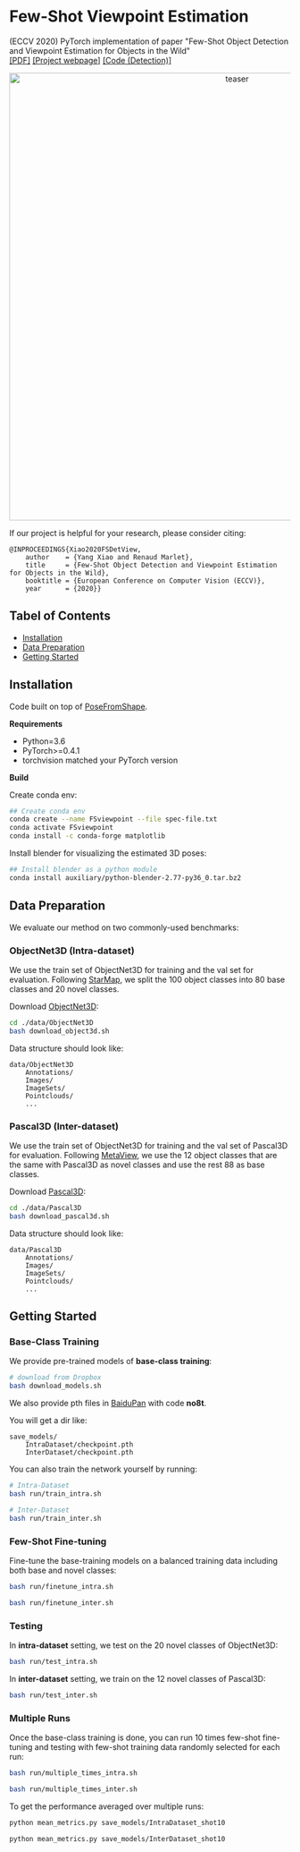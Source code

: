 # Few-Shot Viewpoint Estimation

(ECCV 2020) PyTorch implementation of paper "Few-Shot Object Detection and Viewpoint Estimation for Objects in the Wild"\
[\[PDF\]](https://arxiv.org/abs/2007.12107) [\[Project webpage\]](http://imagine.enpc.fr/~xiaoy/FSDetView/) [\[Code (Detection)\]](https://github.com/YoungXIAO13/FewShotDetection)

<p align="center">
<img src="https://github.com/YoungXIAO13/FewShotViewpoint/blob/master/img/PipelineView.png" width="800px" alt="teaser">
</p>

If our project is helpful for your research, please consider citing:
```
@INPROCEEDINGS{Xiao2020FSDetView,
    author    = {Yang Xiao and Renaud Marlet},
    title     = {Few-Shot Object Detection and Viewpoint Estimation for Objects in the Wild},
    booktitle = {European Conference on Computer Vision (ECCV)},
    year      = {2020}}
```

## Tabel of Contents
* [Installation](https://github.com/YoungXIAO13/FewShotViewpoint#installation)
* [Data Preparation](https://github.com/YoungXIAO13/FewShotViewpoint#data-preparation)
* [Getting Started](https://github.com/YoungXIAO13/FewShotViewpoint#getting-started)


## Installation

Code built on top of [PoseFromShape](https://github.com/YoungXIAO13/PoseFromShape).
 
**Requirements**

* Python=3.6
* PyTorch>=0.4.1
* torchvision matched your PyTorch version

**Build**

Create conda env:
```sh
## Create conda env
conda create --name FSviewpoint --file spec-file.txt
conda activate FSviewpoint
conda install -c conda-forge matplotlib
```

Install blender for visualizing the estimated 3D poses:
```sh
## Install blender as a python module
conda install auxiliary/python-blender-2.77-py36_0.tar.bz2
```


## Data Preparation

We evaluate our method on two commonly-used benchmarks:

### ObjectNet3D (Intra-dataset)

We use the train set of ObjectNet3D for training and the val set for evaluation. 
Following [StarMap](https://github.com/xingyizhou/StarMap), we split the 100 object classes into 80 base classes and 20 novel classes. 

Download [ObjectNet3D](https://cvgl.stanford.edu/projects/objectnet3d/):
```sh
cd ./data/ObjectNet3D
bash download_object3d.sh
```

Data structure should look like:
```
data/ObjectNet3D
    Annotations/
    Images/
    ImageSets/
    Pointclouds/
    ...
```

### Pascal3D (Inter-dataset)

We use the train set of ObjectNet3D for training and the val set of Pascal3D for evaluation.
Following [MetaView](https://arxiv.org/abs/1905.04957), we use the 12 object classes that are the same with Pascal3D as novel classes and use the rest 88 as base classes.  

Download [Pascal3D](https://cvgl.stanford.edu/projects/pascal3d.html):
```sh
cd ./data/Pascal3D
bash download_pascal3d.sh
```

Data structure should look like:
```
data/Pascal3D
    Annotations/
    Images/
    ImageSets/
    Pointclouds/
    ...
```

## Getting Started

### Base-Class Training

We provide pre-trained models of **base-class training**:
```bash
# download from Dropbox
bash download_models.sh
```
We also provide pth files in [BaiduPan](https://pan.baidu.com/s/1FMYdi6LRhRir_QdpEbpUgg 
) with code **no8t**.

You will get a dir like:
```
save_models/
    IntraDataset/checkpoint.pth
    InterDataset/checkpoint.pth
```

You can also train the network yourself by running:
```bash
# Intra-Dataset
bash run/train_intra.sh

# Inter-Dataset
bash run/train_inter.sh
```

### Few-Shot Fine-tuning

Fine-tune the base-training models on a balanced training data including both base and novel classes:
```bash
bash run/finetune_intra.sh

bash run/finetune_inter.sh
```


### Testing

In **intra-dataset** setting, we test on the 20 novel classes of ObjectNet3D:
```bash
bash run/test_intra.sh
```

In **inter-dataset** setting, we train on the 12 novel classes of Pascal3D:
```bash
bash run/test_inter.sh
```

### Multiple Runs

Once the base-class training is done, you can run 10 times few-shot fine-tuning and testing with few-shot training data randomly selected for each run:
```bash
bash run/multiple_times_intra.sh

bash run/multiple_times_inter.sh
``` 

To get the performance averaged over multiple runs:
```bash
python mean_metrics.py save_models/IntraDataset_shot10

python mean_metrics.py save_models/InterDataset_shot10
``` 
